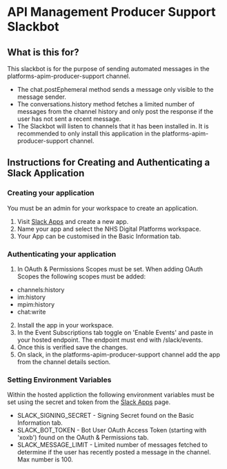 # API Management Producer Support Slackbot

## What is this for?

This slackbot is for the purpose of sending automated messages in the platforms-apim-producer-support channel.

- The chat.postEphemeral method sends a message only visible to the message sender.
- The conversations.history method fetches a limited number of messages from the channel history and only post the response if the user has not sent a recent message.
- The Slackbot will listen to channels that it has been installed in.
  It is recommended to only install this application in the platforms-apim-producer-support channel.

## Instructions for Creating and Authenticating a Slack Application

### Creating your application

You must be an admin for your workspace to create an application.

1. Visit [Slack Apps](https://api.slack.com/apps/) and create a new app.
2. Name your app and select the NHS Digital Platforms workspace.
3. Your App can be customised in the Basic Information tab.

### Authenticating your application

1. In OAuth & Permissions Scopes must be set. When adding OAuth Scopes the following scopes must be added:

- channels:history
- im:history
- mpim:history
- chat:write

2. Install the app in your workspace.
3. In the Event Subscriptions tab toggle on 'Enable Events' and paste in your hosted endpoint. The endpoint must end with /slack/events.
4. Once this is verified save the changes.
5. On slack, in the platforms-apim-producer-support channel add the app from the channel details section.

### Setting Environment Variables

Within the hosted appliction the following environment variables must be set using the secret and token from the [Slack Apps](https://api.slack.com/apps/) page.

- SLACK_SIGNING_SECRET - Signing Secret found on the Basic Information tab.
- SLACK_BOT_TOKEN - Bot User OAuth Access Token (starting with 'xoxb') found on the OAuth & Permissions tab.
- SLACK_MESSAGE_LIMIT - Limited number of messages fetched to determine if the user has recently posted a message in the channel. Max number is 100.

